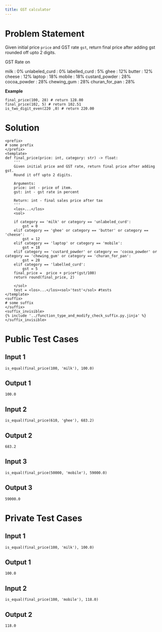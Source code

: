 ```yaml
---
title: GST calculator
---
```


# Problem Statement

Given initial price `price` and GST rate `gst`, return final price after adding gst rounded off upto 2 digits.

GST Rate on

milk : 0%
unlabeled_curd : 0%
labelled_curd : 5%
ghee : 12%
butter : 12%
cheese : 12%
laptop : 18%
mobile : 18%
custard_powder	: 28%
cocoa_powder : 28%
chewing_gum : 28%
churan_for_pan : 28%


**Example**
```py3
final_price(100, 28) # return 128.00
final_price(102, 5) # return 102.51
is_two_digit_even(220 ,0) # return 220.00
```

# Solution

```py3 test.py -r 'python test.py'
<prefix>
# some prefix   
</prefix>
<template>
def final_price(price: int, category: str) -> float:
    '''
    Given initial price and GST rate, return final price after adding gst.
    Round it off upto 2 digits.

    Arguments:
    price: int - price of item.
    gst: int - gst rate in percent

    Return: int - final sales price after tax
    '''
    <los>...</los>
    <sol>
    
    if category == 'milk' or category == 'unlabeled_curd':
        gst = 0
    elif category == 'ghee' or category == 'butter' or category == 'cheese':
        gst = 12
    elif category == 'laptop' or category == 'mobile':
        gst = 18
    elif category == 'custard_powder' or category == 'cocoa_powder' or category == 'chewing_gum' or category == 'churan_for_pan':
        gst = 28
    elif category == 'labelled_curd':
        gst = 5
    final_price =  price + price*(gst/100)
    return round(final_price, 2)
    
    </sol>
    test = <los>...</los><sol>'test'</sol> #tests
</template>
<suffix>
# some suffix
</suffix>
<suffix_invisible>
{% include '../function_type_and_modify_check_suffix.py.jinja' %}
</suffix_invisible>
```

# Public Test Cases

## Input 1

```
is_equal(final_price(100, 'milk'), 100.0)
```

## Output 1

```
100.0
```

## Input 2

```
is_equal(final_price(610, 'ghee'), 683.2)
```

## Output 2

```
683.2
```

## Input 3 

```
is_equal(final_price(50000, 'mobile'), 59000.0)
```

## Output 3

```
59000.0
```


# Private Test Cases

## Input 1

```
is_equal(final_price(100, 'milk'), 100.0)
```

## Output 1

```
100.0
```
## Input 2

```
is_equal(final_price(100, 'mobile'), 118.0)
```

## Output 2

```
118.0
```
